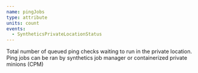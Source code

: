 ```yaml
---
name: pingJobs
type: attribute
units: count
events:
  - SyntheticsPrivateLocationStatus
---
```


Total number of queued ping checks waiting to run in the private location. Ping jobs can be ran by synthetics job manager or containerized private minions (CPM)